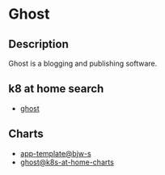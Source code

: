 # Ghost

## Description

Ghost is a blogging and publishing software.

## k8 at home search

- [ghost](https://nanne.dev/k8s-at-home-search/#/ghost)

## Charts

- [app-template@bjw-s](https://bjw-s.github.io/helm-charts/)
- [ghost@k8s-at-home-charts](https://k8s-at-home.com/charts/)
